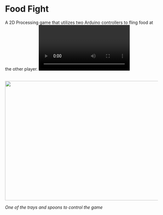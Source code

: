 # Food Fight
A 2D Processing game that utilizes two Arduino controllers to fling food at the other player.
<video control>
  <source src="https://drive.google.com/file/d/15nf565HlfYpDGQCvEotiAC-jAXicWqhf/view?usp=sharing"
          </video>

<p>
  <img src ="https://lh3.googleusercontent.com/6IlJg5-RW9ATm3ipByo86u2H3PFuVzaP1b9R_x_-d2KJMsTPYyOSpu-SpAcd4fNhkl-d0v4FWUZ6C-er50O9ELeOu4mGhCWPVtaQz1yoEWnDFHI26wWJx0Mi11etwNpnBScuPagNh_kJaF0GCB4JD1fXk80OgcwlO7h_GJzW4N921I7ps_3S-BMCVO5mTSYYc0SCMGPR-DoDy7I0chRaf7ic5SV7sR9IG8oAvhebRi7Ru1aWnDm9J9vThX-fM3Ruq6eDjxdRp2H_Gws4pX_l3zoH_CShkwIT6e4O8wpCr8R_LuAn4HUVxyfi9GBd8MgSzaanOQoeog5ywaq7H_3Ds8vwpMLYm8T0qDfkN-ASHKrhx8yCA_iQBihHJvAjS8WyGuDjQEz8_4w79CZ4tgNvSdeQ2iDVlrkPXFddlE8tkTbtg__T2LMxZNZPJXhtI2LQVbIyEylYZLH7gk6StP3iSk9vmwnStv4nAUPHF-q_VD70QcevdnthoaLjr2p4HueLl1zfTq37tXxRaa5tTgMYlKzMQrtHUO0Hw2cjqAQfzw2kBkFfh3fo3ndDJuGa441ym6pRt9LAjL6pIiV8xSnix6xsvw9AekqExiPg-ROdJ-YubGG6wQav5zdSuZmfkqvYMNAKS260aMgWpHY7n_rJ9UzyQA=w1906-h1492-no" width="700" height ="393"/>
</p>
<p><i>One of the trays and spoons to control the game</i></p>


  

